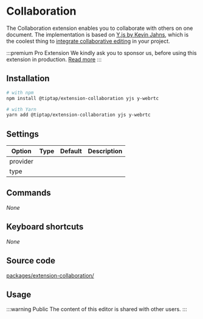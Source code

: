 # Collaboration
The Collaboration extension enables you to collaborate with others on one document. The implementation is based on [Y.js by Kevin Jahns](https://github.com/yjs/yjs), which is the coolest thing to [integrate collaborative editing](/guide/collaborative-editing) in your project.

:::premium Pro Extension
We kindly ask you to sponsor us, before using this extension in production. [Read more](/sponsor)
:::

## Installation
```bash
# with npm
npm install @tiptap/extension-collaboration yjs y-webrtc

# with Yarn
yarn add @tiptap/extension-collaboration yjs y-webrtc
```

## Settings
| Option   | Type | Default | Description |
| -------- | ---- | ------- | ----------- |
| provider |      |         |             |
| type     |      |         |             |

## Commands
*None*

## Keyboard shortcuts
*None*

## Source code
[packages/extension-collaboration/](https://github.com/ueberdosis/tiptap-next/blob/main/packages/extension-collaboration/)

## Usage
:::warning Public
The content of this editor is shared with other users.
:::
<demo name="Extensions/Collaboration" highlight="10-12,30-32,43-46,53" />
